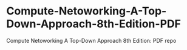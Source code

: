 # Compute-Netoworking-A-Top-Down-Approach-8th-Edition-PDF
Compute Netoworking A Top-Down Approach 8th Edition: PDF repo
